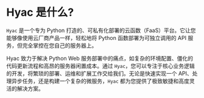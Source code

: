 # Hyac 是什么?

`Hyac` 是一个专为 Python 打造的、可私有化部署的云函数（FaaS）平台。它让您能够像使用云厂商产品一样，轻松地将 Python 函数部署为可独立调用的 API 服务，但完全掌控在您自己的服务器上。

Hyac 致力于解决 Python Web 服务部署中的痛点，如复杂的环境配置、僵化的代码更新流程和高昂的服务器闲置成本。通过 `Hyac`，您可以专注于核心业务逻辑的开发，将繁琐的部署、运维和扩展工作交给我们。无论是快速实现一个 API、处理异步任务，还是构建一个复杂的微服务，`Hyac` 都为您提供了极致敏捷和高度灵活的解决方案。
